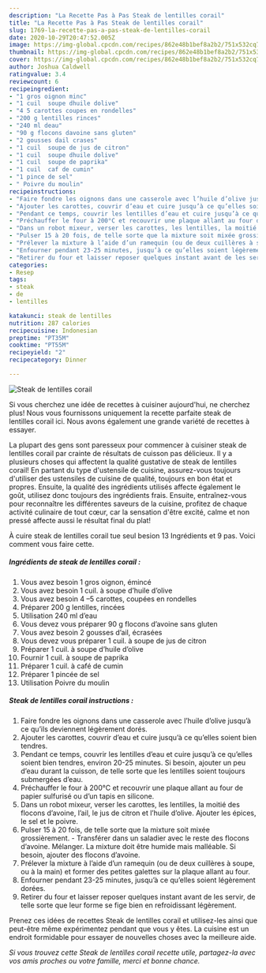 ```yaml
---
description: "La Recette Pas à Pas Steak de lentilles corail"
title: "La Recette Pas à Pas Steak de lentilles corail"
slug: 1769-la-recette-pas-a-pas-steak-de-lentilles-corail
date: 2020-10-29T20:47:52.005Z
image: https://img-global.cpcdn.com/recipes/862e48b1bef8a2b2/751x532cq70/steak-de-lentilles-corail-photo-principale-de-la-recette.jpg
thumbnail: https://img-global.cpcdn.com/recipes/862e48b1bef8a2b2/751x532cq70/steak-de-lentilles-corail-photo-principale-de-la-recette.jpg
cover: https://img-global.cpcdn.com/recipes/862e48b1bef8a2b2/751x532cq70/steak-de-lentilles-corail-photo-principale-de-la-recette.jpg
author: Joshua Caldwell
ratingvalue: 3.4
reviewcount: 6
recipeingredient:
- "1 gros oignon minc"
- "1 cuil  soupe dhuile dolive"
- "4 5 carottes coupes en rondelles"
- "200 g lentilles rinces"
- "240 ml deau"
- "90 g flocons davoine sans gluten"
- "2 gousses dail crases"
- "1 cuil  soupe de jus de citron"
- "1 cuil  soupe dhuile dolive"
- "1 cuil  soupe de paprika"
- "1 cuil  caf de cumin"
- "1 pince de sel"
- " Poivre du moulin"
recipeinstructions:
- "Faire fondre les oignons dans une casserole avec l’huile d’olive jusqu’à ce qu’ils deviennent légèrement dorés."
- "Ajouter les carottes, couvrir d’eau et cuire jusqu’à ce qu’elles soient bien tendres."
- "Pendant ce temps, couvrir les lentilles d’eau et cuire jusqu’à ce qu’elles soient bien tendres, environ 20-25 minutes. Si besoin, ajouter un peu d’eau durant la cuisson, de telle sorte que les lentilles soient toujours submergées d’eau."
- "Préchauffer le four à 200°C et recouvrir une plaque allant au four de papier sulfurisé ou d’un tapis en silicone."
- "Dans un robot mixeur, verser les carottes, les lentilles, la moitié des flocons d’avoine, l’ail, le jus de citron et l’huile d’olive. Ajouter les épices, le sel et le poivre."
- "Pulser 15 à 20 fois, de telle sorte que la mixture soit mixée grossièrement. Transférer dans un saladier avec le reste des flocons d’avoine. Mélanger. La mixture doit être humide mais malléable. Si besoin, ajouter des flocons d’avoine."
- "Prélever la mixture à l’aide d’un ramequin (ou de deux cuillères à soupe, ou à la main) et former des petites galettes sur la plaque allant au four."
- "Enfourner pendant 23-25 minutes, jusqu’à ce qu’elles soient légèrement dorées."
- "Retirer du four et laisser reposer quelques instant avant de les servir, de telle sorte que leur forme se fige bien en refroidissant légèrement."
categories:
- Resep
tags:
- steak
- de
- lentilles

katakunci: steak de lentilles 
nutrition: 287 calories
recipecuisine: Indonesian
preptime: "PT35M"
cooktime: "PT55M"
recipeyield: "2"
recipecategory: Dinner

---
```



![Steak de lentilles corail](https://img-global.cpcdn.com/recipes/862e48b1bef8a2b2/751x532cq70/steak-de-lentilles-corail-photo-principale-de-la-recette.jpg)

Si vous cherchez une idée de recettes à cuisiner aujourd'hui, ne cherchez plus! Nous vous fournissons uniquement la recette parfaite steak de lentilles corail ici. Nous avons également une grande variété de recettes à essayer.

La plupart des gens sont paresseux pour commencer à cuisiner steak de lentilles corail par crainte de résultats de cuisson pas délicieux. Il y a plusieurs choses qui affectent la qualité gustative de steak de lentilles corail! En partant du type d'ustensile de cuisine, assurez-vous toujours d'utiliser des ustensiles de cuisine de qualité, toujours en bon état et propres. Ensuite, la qualité des ingrédients utilisés affecte également le goût, utilisez donc toujours des ingrédients frais. Ensuite, entraînez-vous pour reconnaître les différentes saveurs de la cuisine, profitez de chaque activité culinaire de tout cœur, car la sensation d'être excité, calme et non pressé affecte aussi le résultat final du plat!

<!--inarticleads1-->

À cuire steak de lentilles corail tue seul besion 13 Ingrédients et 9 pas. Voici comment vous faire cette.

##### Ingrédients de steak de lentilles corail :

1. Vous avez besoin 1 gros oignon, émincé
1. Vous avez besoin 1 cuil. à soupe d’huile d’olive
1. Vous avez besoin 4 –5 carottes, coupées en rondelles
1. Préparer 200 g lentilles, rincées
1. Utilisation 240 ml d’eau
1. Vous devez vous préparer 90 g flocons d’avoine sans gluten
1. Vous avez besoin 2 gousses d’ail, écrasées
1. Vous devez vous préparer 1 cuil. à soupe de jus de citron
1. Préparer 1 cuil. à soupe d’huile d’olive
1. Fournir 1 cuil. à soupe de paprika
1. Préparer 1 cuil. à café de cumin
1. Préparer 1 pincée de sel
1. Utilisation  Poivre du moulin




<!--inarticleads2-->

##### Steak de lentilles corail instructions :

1. Faire fondre les oignons dans une casserole avec l’huile d’olive jusqu’à ce qu’ils deviennent légèrement dorés.
1. Ajouter les carottes, couvrir d’eau et cuire jusqu’à ce qu’elles soient bien tendres.
1. Pendant ce temps, couvrir les lentilles d’eau et cuire jusqu’à ce qu’elles soient bien tendres, environ 20-25 minutes. Si besoin, ajouter un peu d’eau durant la cuisson, de telle sorte que les lentilles soient toujours submergées d’eau.
1. Préchauffer le four à 200°C et recouvrir une plaque allant au four de papier sulfurisé ou d’un tapis en silicone.
1. Dans un robot mixeur, verser les carottes, les lentilles, la moitié des flocons d’avoine, l’ail, le jus de citron et l’huile d’olive. Ajouter les épices, le sel et le poivre.
1. Pulser 15 à 20 fois, de telle sorte que la mixture soit mixée grossièrement. - Transférer dans un saladier avec le reste des flocons d’avoine. Mélanger. La mixture doit être humide mais malléable. Si besoin, ajouter des flocons d’avoine.
1. Prélever la mixture à l’aide d’un ramequin (ou de deux cuillères à soupe, ou à la main) et former des petites galettes sur la plaque allant au four.
1. Enfourner pendant 23-25 minutes, jusqu’à ce qu’elles soient légèrement dorées.
1. Retirer du four et laisser reposer quelques instant avant de les servir, de telle sorte que leur forme se fige bien en refroidissant légèrement.




<!--inarticleads1-->

<p>
Prenez ces idées de recettes Steak de lentilles corail et utilisez-les ainsi que peut-être même expérimentez pendant que vous y êtes. La cuisine est un endroit formidable pour essayer de nouvelles choses avec la meilleure aide.
</p>

<p>
<i>Si vous trouvez cette Steak de lentilles corail recette utile, partagez-la avec vos amis proches ou votre famille, merci et bonne chance.</i>
</p>
